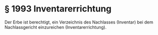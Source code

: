# § 1993 Inventarerrichtung
Der Erbe ist berechtigt, ein Verzeichnis des Nachlasses (Inventar) bei dem Nachlassgericht einzureichen (Inventarerrichtung).